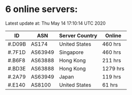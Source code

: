 # 6 online servers:

Latest update at: Thu May 14 17:10:14 UTC 2020

| ID | ASN | Server Country | Online |
| -- | --- | -------------- | ------ |
| #.D09B | AS174 | United States | 460 hrs |
| #.7F1D | AS63949 | Singapore | 460 hrs |
| #.B6F8 | AS63888 | Hong Kong | 211 hrs |
| #.BD3E | AS63888 | Hong Kong | 1279 hrs |
| #.2A79 | AS63949 | Japan | 119 hrs |
| #.E140 | AS8100 | United States | 61 hrs |

